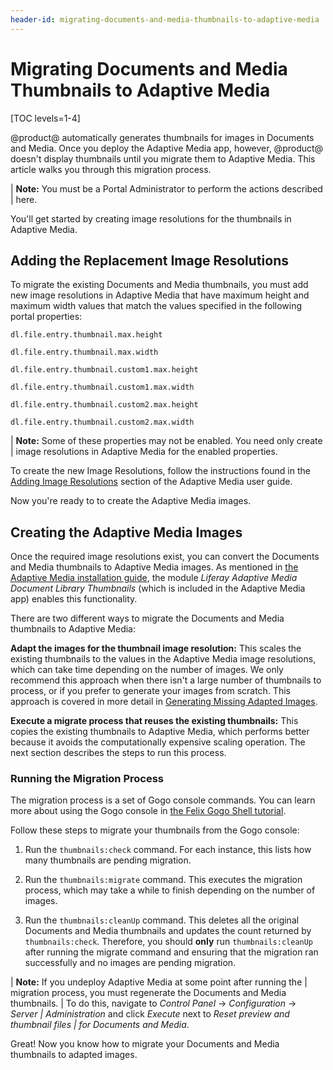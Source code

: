 ```yaml
---
header-id: migrating-documents-and-media-thumbnails-to-adaptive-media
---
```


# Migrating Documents and Media Thumbnails to Adaptive Media

[TOC levels=1-4]

@product@ automatically generates thumbnails for images in Documents and Media.
Once you deploy the Adaptive Media app, however, @product@ doesn't display 
thumbnails until you migrate them to Adaptive Media. This article walks you
through this migration process. 

| **Note:** You must be a Portal Administrator to perform the actions described
| here. 

You'll get started by creating image resolutions for the thumbnails in Adaptive 
Media. 

## Adding the Replacement Image Resolutions

To migrate the existing Documents and Media thumbnails, you must add new image 
resolutions in Adaptive Media that have maximum height and maximum width values 
that match the values specified in the following portal properties: 

    dl.file.entry.thumbnail.max.height

    dl.file.entry.thumbnail.max.width

    dl.file.entry.thumbnail.custom1.max.height

    dl.file.entry.thumbnail.custom1.max.width

    dl.file.entry.thumbnail.custom2.max.height

    dl.file.entry.thumbnail.custom2.max.width

| **Note:** Some of these properties may not be enabled. You need only create
| image resolutions in Adaptive Media for the enabled properties. 

To create the new Image Resolutions, follow the instructions found in the 
[Adding Image Resolutions](/discover/portal/-/knowledge_base/7-2/adding-image-resolutions) 
section of the Adaptive Media user guide. 

Now you're ready to to create the Adaptive Media images. 

## Creating the Adaptive Media Images

Once the required image resolutions exist, you can convert the Documents and 
Media thumbnails to Adaptive Media images. As mentioned in 
[the Adaptive Media installation guide](/discover/portal/-/knowledge_base/7-2/installing-adaptive-media), 
the module *Liferay Adaptive Media Document Library Thumbnails* (which is 
included in the Adaptive Media app) enables this functionality. 

There are two different ways to migrate the Documents and Media thumbnails to 
Adaptive Media: 

**Adapt the images for the thumbnail image resolution:** This scales the 
existing thumbnails to the values in the Adaptive Media image resolutions, which 
can take time depending on the number of images. We only recommend this approach 
when there isn't a large number of thumbnails to process, or if you prefer to 
generate your images from scratch. This approach is covered in more detail in 
[Generating Missing Adapted Images](/discover/portal/-/knowledge_base/7-1/managing-image-resolutions#generating-missing-image-resolutions). 

**Execute a migrate process that reuses the existing thumbnails:** This copies 
the existing thumbnails to Adaptive Media, which performs better because it 
avoids the computationally expensive scaling operation. The next section 
describes the steps to run this process. 

### Running the Migration Process

The migration process is a set of Gogo console commands. You can learn more
about using the Gogo console in 
[the Felix Gogo Shell tutorial](/develop/reference/-/knowledge_base/7-2/using-the-felix-gogo-shell). 

Follow these steps to migrate your thumbnails from the Gogo console:

1.  Run the `thumbnails:check` command. For each instance, this lists how many 
    thumbnails are pending migration. 

2.  Run the `thumbnails:migrate` command. This executes the migration process, 
    which may take a while to finish depending on the number of images. 

3.  Run the `thumbnails:cleanUp` command. This deletes all the original 
    Documents and Media thumbnails and updates the count returned by 
    `thumbnails:check`. Therefore, you should **only** run `thumbnails:cleanUp`
    after running the migrate command and ensuring that the migration ran 
    successfully and no images are pending migration. 

| **Note:** If you undeploy Adaptive Media at some point after running the 
| migration process, you must regenerate the Documents and Media thumbnails. 
| To do this, navigate to *Control Panel* &rarr; *Configuration* &rarr; *Server 
| Administration* and click *Execute* next to *Reset preview and thumbnail files 
| for Documents and Media*. 

Great! Now you know how to migrate your Documents and Media thumbnails to 
adapted images. 
